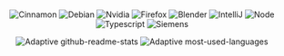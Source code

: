 <br/>
<div align="center", display="flex", flex-wrap="wrap">

![Cinnamon](https://img.shields.io/badge/Cinnamon-121212?style=flat-square&logo=cinnamon)
![Debian](https://img.shields.io/badge/Debian-d70651?style=flat-square&logo=debian)
![Nvidia](https://img.shields.io/badge/Nvidia-121212?style=flat-square&logo=nvidia)
![Firefox](https://img.shields.io/badge/Firefox-121212?style=flat-square&logo=firefox)
![Blender](https://img.shields.io/badge/Blender-121212?style=flat-square&logo=blender)
![IntelliJ](https://img.shields.io/badge/-IntelliJ%20IDEA-121212?style=flat-square&logo=jetbrains)
![Node](https://img.shields.io/badge/Node%2ejs-121212?style=flat-square&logo=node%2ejs)
![Typescript](https://img.shields.io/badge/Typescript-121212?style=flat-square&logo=typescript)
![Siemens](https://img.shields.io/badge/Siemens-009999?style=flat-square)

</div>

<div align="center">
<picture float="left">
  <source media="(prefers-color-scheme: dark)" srcset="https://github-readme-stats.vercel.app/api?username=yurei-dll&theme=nord&show_icons=true&include_all_commits=true&card_width=270&hide_rank=true#gh-dark-mode-only)](https://github.com/anuraghazra/github-readme-stats">
  <img alt="Adaptive github-readme-stats" src="https://github-readme-stats.vercel.app/api?username=yurei-dll&theme=ambient_gradient&show_icons=true&include_all_commits=true&card_width=270&hide_rank=true#gh-light-mode-only">
</picture>
<picture float="center">
  <source media="(prefers-color-scheme: dark)" srcset="https://github-readme-stats.vercel.app/api/top-langs/?username=yurei-dll&theme=nord&hide_title=true&card_width=270&layout=donut#gh-dark-mode-only">
  <img alt="Adaptive most-used-languages" src="https://github-readme-stats.vercel.app/api/top-langs/?username=yurei-dll&theme=ambient_gradient&hide_title=true&card_width=270&#gh-light-mode-only">
</picture>

</div>
